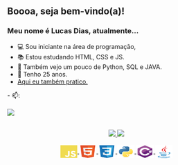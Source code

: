 ## Boooa, seja bem-vindo(a)!

### Meu nome é Lucas Dias, atualmente...

- 💻 Sou iniciante na área de programação,
- 📚 Estou estudando HTML, CSS e JS.
- 🔭 Também vejo um pouco de Python, SQL e JAVA.
- 💬 Tenho 25 anos.
- [Aqui eu também pratico.](https://www.hackerrank.com/lucasd_aragao)
<div>
 - 📫: </br></br> 
   <a href="https://www.linkedin.com/in/lucas-arag%C3%A3o-2b619623a/" target="_blank"><img src="https://img.shields.io/badge/-LinkedIn-%230077B5?style=for-the-badge&logo=linkedin&logoColor=white" target="_blank"></a> 
 </div>

##

<div align="center">
  <a href="https://github.com/Lucas-Dias-Aragao">
  <img height="180em" src="https://github-readme-stats.vercel.app/api?username=Lucas-Dias-Aragao&show_icons=true&theme=dark&include_all_commits=true&count_private=true"/>
  <img height="180em" src="https://github-readme-stats.vercel.app/api/top-langs/?username=Lucas-Dias-Aragao&layout=compact&langs_count=7&theme=dark"/>
</div>
<div div align="center"><br>
  <img align="center" alt="Rafa-Js" height="30" width="40" src="https://raw.githubusercontent.com/devicons/devicon/master/icons/javascript/javascript-plain.svg">
  <img align="center" alt="Rafa-HTML" height="30" width="40" src="https://raw.githubusercontent.com/devicons/devicon/master/icons/html5/html5-original.svg">
  <img align="center" alt="Rafa-CSS" height="30" width="40" src="https://raw.githubusercontent.com/devicons/devicon/master/icons/css3/css3-original.svg">
  <img align="center" alt="Rafa-Python" height="30" width="40" src="https://raw.githubusercontent.com/devicons/devicon/master/icons/python/python-original.svg">
  <img align="center" alt="Rafa-Csharp" height="30" width="40" src="https://raw.githubusercontent.com/devicons/devicon/master/icons/csharp/csharp-original.svg">
  <img align="center" alt="imagem-java" height="30" width="40" src="https://github.com/devicons/devicon/blob/master/icons/java/java-original.svg">
</div>

 ##

